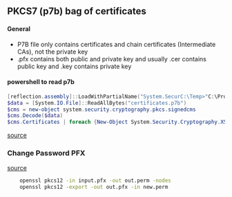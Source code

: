 ## PKCS7 (p7b) bag of certificates

#### General
* P7B file only contains certificates and chain certificates (Intermediate CAs), not the private key
* .pfx contains both public and private key and usually .cer contains public key and .key contains private key

#### powershell to read p7b
```powershell
[reflection.assembly]::LoadWithPartialName("System.SecurC:\Temp>"C:\Program Files\git\mingw64\bin\openssl" pkcs12 -in certificate-vault1234-dcdevtestbc6b5602-a2bf-4666-b738-0be636fa3a6d-20191011.pfx -out new.perm -nodesity")
$data = [System.IO.File]::ReadAllBytes("certificates.p7b")
$cms = new-object system.security.cryptography.pkcs.signedcms
$cms.Decode($data)
$cms.Certificates | foreach {New-Object System.Security.Cryptography.X509Certificates.X509Certificate2 $_} | echo
```
[source](https://blogs.technet.microsoft.com/vishalagarwal/2009/04/30/pkcs7-p7b-bag-of-certificates-and-powershell/)

### Change Password PFX
[source](https://blog.spaps.de/add-password-to-p12-pfx-certificate/)
```cmd
    openssl pkcs12 -in input.pfx -out out.perm -nodes
    openssl pkcs12 -export -out out.pfx -in new.perm
```
